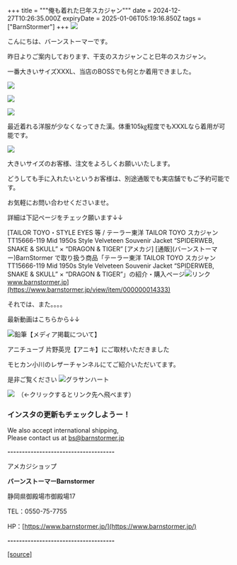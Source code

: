 +++
title = """俺も着れた巳年スカジャン"""
date = 2024-12-27T10:26:35.000Z
expiryDate = 2025-01-06T05:19:16.850Z
tags = ["BarnStormer"]
+++
[![](https://stat.ameba.jp/user_images/20231023/16/barnstormer-go/b2/03/p/o0420015015354743273.png)](https://ameblo.jp/barnstormer-go/entry-12825670498.html)

こんにちは、バーンストーマーです。

昨日よりご案内しております、干支のスカジャンこと巳年のスカジャン。

一番大きいサイズXXXL、当店のBOSSでも何とか着用できました。

[![](https://stat.ameba.jp/user_images/20241227/18/barnstormer-go/eb/54/j/o0466070015526383786.jpg)](https://stat.ameba.jp/user_images/20241227/18/barnstormer-go/eb/54/j/o0466070015526383786.jpg)

[![](https://stat.ameba.jp/user_images/20241227/18/barnstormer-go/fb/14/j/o0466070015526383787.jpg)](https://stat.ameba.jp/user_images/20241227/18/barnstormer-go/fb/14/j/o0466070015526383787.jpg)

[![](https://stat.ameba.jp/user_images/20241227/18/barnstormer-go/a6/78/j/o0466070015526383788.jpg)](https://stat.ameba.jp/user_images/20241227/18/barnstormer-go/a6/78/j/o0466070015526383788.jpg)

最近着れる洋服が少なくなってきた漢。体重105㎏程度でもXXXLなら着用が可能です。

[![](https://stat.ameba.jp/user_images/20241227/18/barnstormer-go/f8/11/j/o0466070015526383789.jpg)](https://stat.ameba.jp/user_images/20241227/18/barnstormer-go/f8/11/j/o0466070015526383789.jpg)

大きいサイズのお客様、注文をよろしくお願いいたします。

どうしても手に入れたいというお客様は、別途通販でも実店舗でもご予約可能です。

お気軽にお問い合わせくださいませ。

詳細は下記ページをチェック願います↓↓

[TAILOR TOYO・STYLE EYES 等 / テーラー東洋 TAILOR TOYO スカジャン TT15666-119 Mid 1950s Style Velveteen Souvenir Jacket “SPIDERWEB, SNAKE & SKULL” × “DRAGON & TIGER” \[アメカジ\] \[通販\](バーンストーマー)BarnStormer で取り扱う商品「テーラー東洋 TAILOR TOYO スカジャン TT15666-119 Mid 1950s Style Velveteen Souvenir Jacket “SPIDERWEB, SNAKE & SKULL” × “DRAGON & TIGER”」の紹介・購入ページ![リンク](https://c.stat100.ameba.jp/ameblo/symbols/v3.20.0/svg/gray/editor_link.svg)www.barnstormer.jp](https://www.barnstormer.jp/view/item/000000014333)

それでは、また。。。。

最新動画はこちらから↓↓

![鉛筆](https://stat100.ameba.jp/blog/ucs/img/char/char3/519.png)【メディア掲載について】

アニチューブ 片野英児【アニキ】にご取材いただきました

モヒカン小川のレザーチャンネルにてご紹介いただいてます。

是非ご覧ください ![グラサンハート](https://stat100.ameba.jp/blog/ucs/img/char/char3/148.png)

[![](https://stat.ameba.jp/user_images/20230412/16/barnstormer-go/6a/23/p/o0108010815269242493.png)](https://www.instagram.com/barnstormer_daily/)　（←クリックするとリンク先へ飛べます）

### インスタの更新もチェックしようー！

We also accept international shipping,  
Please contact us at bs@barnstormer.jp

**\-------------------------------------**

アメカジショップ

**バーンストーマーBarnstormer**

静岡県御殿場市御殿場17

TEL：0550-75-7755

HP：[https://www.barnstormer.jp/](https://www.barnstormer.jp/)

**\-------------------------------------**

[[source]](https://ameblo.jp/barnstormer-go/entry-12880199271.html)
